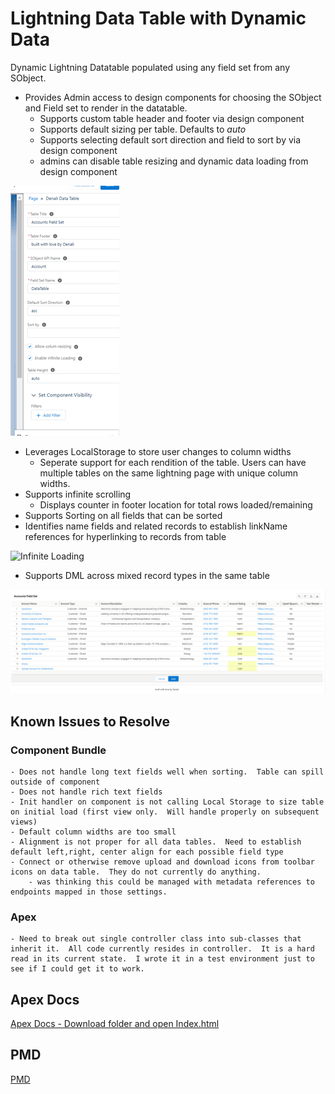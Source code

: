 # Lightning Data Table with Dynamic Data
Dynamic Lightning Datatable populated using any field set from any SObject.
- Provides Admin access to design components for choosing the SObject and Field set to render in the datatable.
    - Supports custom table header and footer via design component
    - Supports default sizing per table.  Defaults to <i>auto</i>
    - Supports selecting default sort direction and field to sort by via design component
    - admins can disable table resizing and dynamic data loading from design component

![Design Component](docs/design_component.png?raw=true "Design Component")


- Leverages LocalStorage to store user changes to column widths
    - Seperate support for each rendition of the table.  Users can have multiple tables on the same lightning page with unique column widths.
- Supports infinite scrolling
    - Displays counter in footer location for total rows loaded/remaining
- Supports Sorting on all fields that can be sorted
- Identifies name fields and related records to establish linkName references for hyperlinking to records from table

![Infinite Loading](docs/infinitescroll.gif?raw=true "Infinite Scroll")


- Supports DML across mixed record types in the same table

![DML](docs/dml.png?raw=true "DML")


## Known Issues to Resolve

### Component Bundle
    - Does not handle long text fields well when sorting.  Table can spill outside of component
    - Does not handle rich text fields
    - Init handler on component is not calling Local Storage to size table on initial load (first view only.  Will handle properly on subsequent views)
    - Default column widths are too small
    - Alignment is not proper for all data tables.  Need to establish default left,right, center align for each possible field type
    - Connect or otherwise remove upload and download icons from toolbar icons on data table.  They do not currently do anything.
        - was thinking this could be managed with metadata references to endpoints mapped in those settings.

### Apex
    - Need to break out single controller class into sub-classes that inherit it.  All code currently resides in controller.  It is a hard read in its current state.  I wrote it in a test environment just to see if I could get it to work.

## Apex Docs
[Apex Docs - Download folder and open Index.html](docs/ApexDocumentation/ "Apex Docs")

## PMD
[PMD](docs/PMD "PMD")
